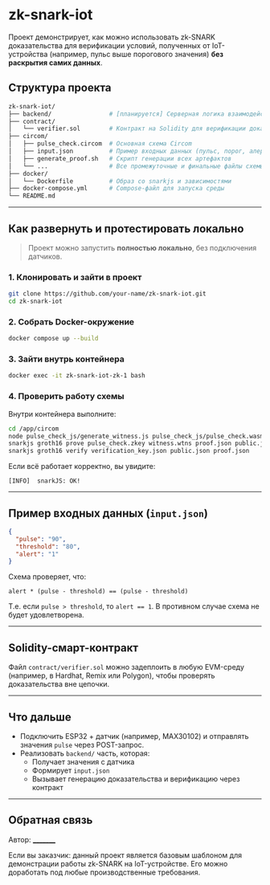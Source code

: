# zk-snark-iot

Проект демонстрирует, как можно использовать zk-SNARK доказательства для верификации условий, полученных от IoT-устройства (например, пульс выше порогового значения) **без раскрытия самих данных**.  

## Структура проекта

```bash
zk-snark-iot/
├── backend/                # [планируется] Серверная логика взаимодействия с датчиком и контрактом
├── contract/
│   └── verifier.sol        # Контракт на Solidity для верификации доказательства
├── circom/
│   ├── pulse_check.circom  # Основная схема Circom
│   ├── input.json          # Пример входных данных (пульс, порог, алерт)
│   ├── generate_proof.sh   # Скрипт генерации всех артефактов
│   └── ...                 # Все промежуточные и финальные файлы схемы, zkey, wasm и пр.
├── docker/
│   └── Dockerfile          # Образ со snarkjs и зависимостями
├── docker-compose.yml      # Compose-файл для запуска среды
└── README.md
```

---

## Как развернуть и протестировать локально

> Проект можно запустить **полностью локально**, без подключения датчиков.

### 1. Клонировать и зайти в проект

```bash
git clone https://github.com/your-name/zk-snark-iot.git
cd zk-snark-iot
```

### 2. Собрать Docker-окружение

```bash
docker compose up --build
```

### 3. Зайти внутрь контейнера

```bash
docker exec -it zk-snark-iot-zk-1 bash
```

### 4. Проверить работу схемы

Внутри контейнера выполните:

```bash
cd /app/circom
node pulse_check_js/generate_witness.js pulse_check_js/pulse_check.wasm input.json witness.wtns
snarkjs groth16 prove pulse_check.zkey witness.wtns proof.json public.json
snarkjs groth16 verify verification_key.json public.json proof.json
```

Если всё работает корректно, вы увидите:

```
[INFO]  snarkJS: OK!
```

---

## Пример входных данных (`input.json`)

```json
{
  "pulse": "90",
  "threshold": "80",
  "alert": "1"
}
```

Схема проверяет, что:

```text
alert * (pulse - threshold) == (pulse - threshold)
```

Т.е. если `pulse > threshold`, то `alert == 1`. В противном случае схема не будет удовлетворена.

---

## Solidity-смарт-контракт

Файл `contract/verifier.sol` можно задеплоить в любую EVM-среду (например, в Hardhat, Remix или Polygon), чтобы проверять доказательства вне цепочки.

---

## Что дальше

- Подключить ESP32 + датчик (например, MAX30102) и отправлять значения `pulse` через POST-запрос.
- Реализовать `backend/` часть, которая:
  - Получает значения с датчика
  - Формирует `input.json`
  - Вызывает генерацию доказательства и верификацию через контракт

---

## Обратная связь

Автор: [_______](mailto:______________)

Если вы заказчик: данный проект является базовым шаблоном для демонстрации работы zk-SNARK на IoT-устройстве. Его можно доработать под любые производственные требования.

